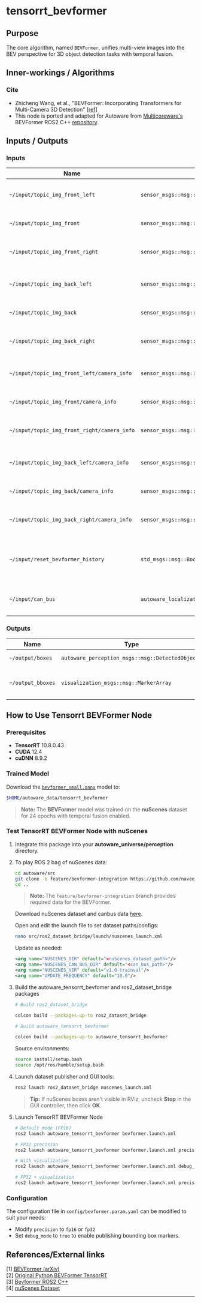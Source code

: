 # tensorrt_bevformer <!-- cspell:ignore Zhicheng, canbus, trainval, bevfomer, ROS2, bevformer, Bevformer -->

## Purpose

The core algorithm, named `BEVFormer`, unifies multi-view images into the BEV perspective for 3D object detection tasks with temporal fusion.

## Inner-workings / Algorithms

### Cite

- Zhicheng Wang, et al., "BEVFormer: Incorporating Transformers for Multi-Camera 3D Detection" [[ref](https://arxiv.org/abs/2203.17270)]
- This node is ported and adapted for Autoware from [Multicoreware's](https://multicorewareinc.com/) BEVFormer ROS2 C++ [repository](https://github.com/Selventhiran-Rengaraj-MCW/mcw-bevformer-cpp.git).

## Inputs / Outputs

### Inputs

| Name                                        | Type                                                 | Description                         |
| ------------------------------------------- | ---------------------------------------------------- | ----------------------------------- |
| `~/input/topic_img_front_left`              | `sensor_msgs::msg::Image`                            | input front_left camera image       |
| `~/input/topic_img_front`                   | `sensor_msgs::msg::Image`                            | input front camera image            |
| `~/input/topic_img_front_right`             | `sensor_msgs::msg::Image`                            | input front_right camera image      |
| `~/input/topic_img_back_left`               | `sensor_msgs::msg::Image`                            | input back_left camera image        |
| `~/input/topic_img_back`                    | `sensor_msgs::msg::Image`                            | input back camera image             |
| `~/input/topic_img_back_right`              | `sensor_msgs::msg::Image`                            | input back_right camera image       |
| `~/input/topic_img_front_left/camera_info`  | `sensor_msgs::msg::CameraInfo`                       | input front_left camera parameters  |
| `~/input/topic_img_front/camera_info`       | `sensor_msgs::msg::CameraInfo`                       | input front camera parameters       |
| `~/input/topic_img_front_right/camera_info` | `sensor_msgs::msg::CameraInfo`                       | input front_right camera parameters |
| `~/input/topic_img_back_left/camera_info`   | `sensor_msgs::msg::CameraInfo`                       | input back_left camera parameters   |
| `~/input/topic_img_back/camera_info`        | `sensor_msgs::msg::CameraInfo`                       | input back camera parameters        |
| `~/input/topic_img_back_right/camera_info`  | `sensor_msgs::msg::CameraInfo`                       | input back_right camera parameters  |
| `~/input/reset_bevformer_history`                       | `std_msgs::msg::Bool`  | Flag for scene change to maintain temporal consistency                |
| `~/input/can_bus`                           | `autoware_localization_msgs::msg::KinematicState` | CAN bus data for ego-motion         |

### Outputs

| Name              | Type                                             | Description                                 |
| ----------------- | ------------------------------------------------ | ------------------------------------------- |
| `~/output/boxes`  | `autoware_perception_msgs::msg::DetectedObjects` | detected objects                            |
| `~/output_bboxes` | `visualization_msgs::msg::MarkerArray`           | detected objects for nuScenes visualization |

## How to Use Tensorrt BEVFormer Node

### Prerequisites

- **TensorRT** 10.8.0.43
- **CUDA** 12.4
- **cuDNN** 8.9.2

### Trained Model

Download the [`bevformer_small.onnx`](https://multicorewareinc1-my.sharepoint.com/:u:/g/personal/naveen_sathiyaseelan_multicorewareinc_com/ERQSpS-BoAZGh4R4zNZhITcB58aqDW_tu9aKHLpit6aLAg?e=IZ5nZN) model to:

```bash
$HOME/autoware_data/tensorrt_bevformer
```

> **Note:** The **BEVFormer** model was trained on the **nuScenes** dataset for 24 epochs with temporal fusion enabled.

### Test TensorRT BEVFormer Node with nuScenes

1. Integrate this package into your **autoware_universe/perception** directory.

2. To play ROS 2 bag of nuScenes data:

   ```bash
   cd autoware/src
   git clone -b feature/bevformer-integration https://github.com/naveen-mcw/ros2_dataset_bridge.git
   cd ..
   ```

   > **Note:** The `feature/bevformer-integration` branch provides required data for the BEVFormer.

   Download nuScenes dataset and canbus data [here](https://www.nuscenes.org/nuscenes#).

   Open and edit the launch file to set dataset paths/configs:

   ```bash
   nano src/ros2_dataset_bridge/launch/nuscenes_launch.xml
   ```

   Update as needed:

   ```xml
   <arg name="NUSCENES_DIR" default="<nuScenes_dataset_path>"/>
   <arg name="NUSCENES_CAN_BUS_DIR" default="<can_bus_path>"/>
   <arg name="NUSCENES_VER" default="v1.0-trainval"/>
   <arg name="UPDATE_FREQUENCY" default="10.0"/>
   ```

3. Build the autoware_tensorrt_bevfomer and ros2_dataset_bridge packages

   ```bash
   # Build ros2_dataset_bridge

   colcon build --packages-up-to ros2_dataset_bridge

   # Build autoware_tensorrt_bevformer

   colcon build --packages-up-to autoware_tensorrt_bevformer

   ```

   Source environments:

   ```bash
   source install/setup.bash
   source /opt/ros/humble/setup.bash
   ```

4. Launch dataset publisher and GUI tools:

   ```bash
   ros2 launch ros2_dataset_bridge nuscenes_launch.xml
   ```

   > **Tip:** If nuScenes boxes aren't visible in RViz, uncheck **Stop** in the GUI controller, then click **OK**.

5. Launch TensorRT BEVFormer Node

   ```bash
   # Default mode (FP16)
   ros2 launch autoware_tensorrt_bevformer bevformer.launch.xml

   # FP32 precision
   ros2 launch autoware_tensorrt_bevformer bevformer.launch.xml precision:=fp32

   # With visualization
   ros2 launch autoware_tensorrt_bevformer bevformer.launch.xml debug_mode:=true

   # FP32 + visualization
   ros2 launch autoware_tensorrt_bevformer bevformer.launch.xml precision:=fp32 debug_mode:=true
   ```

### Configuration

The configuration file in `config/bevformer.param.yaml` can be modified to suit your needs:

- Modify `precision` to `fp16` or `fp32`
- Set `debug_mode` to `true` to enable publishing bounding box markers.

## References/External links

[1] [BEVFormer (arXiv)](https://arxiv.org/abs/2203.17270)  
[2] [Original Python BEVFormer TensorRT](https://github.com/DerryHub/BEVFormer_tensorrt.git)  
[3] [Bevformer ROS2 C++](https://github.com/Selventhiran-Rengaraj-MCW/mcw-bevformer-cpp.git)  
[4] [nuScenes Dataset](https://www.nuscenes.org/)

---
